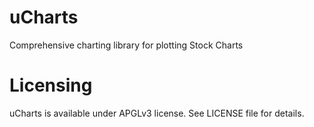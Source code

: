 # uCharts
Comprehensive charting library for plotting Stock Charts

# Licensing
uCharts is available under APGLv3 license. See LICENSE file for details.